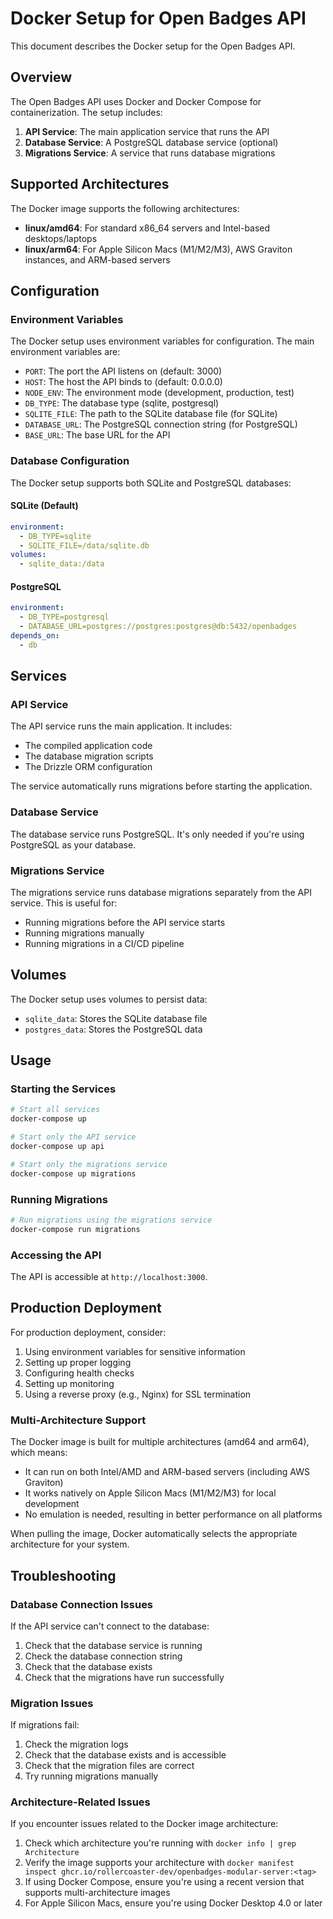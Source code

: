 # Docker Setup for Open Badges API

This document describes the Docker setup for the Open Badges API.

## Overview

The Open Badges API uses Docker and Docker Compose for containerization. The setup includes:

1. **API Service**: The main application service that runs the API
2. **Database Service**: A PostgreSQL database service (optional)
3. **Migrations Service**: A service that runs database migrations

## Supported Architectures

The Docker image supports the following architectures:

- **linux/amd64**: For standard x86_64 servers and Intel-based desktops/laptops
- **linux/arm64**: For Apple Silicon Macs (M1/M2/M3), AWS Graviton instances, and ARM-based servers

## Configuration

### Environment Variables

The Docker setup uses environment variables for configuration. The main environment variables are:

- `PORT`: The port the API listens on (default: 3000)
- `HOST`: The host the API binds to (default: 0.0.0.0)
- `NODE_ENV`: The environment mode (development, production, test)
- `DB_TYPE`: The database type (sqlite, postgresql)
- `SQLITE_FILE`: The path to the SQLite database file (for SQLite)
- `DATABASE_URL`: The PostgreSQL connection string (for PostgreSQL)
- `BASE_URL`: The base URL for the API

### Database Configuration

The Docker setup supports both SQLite and PostgreSQL databases:

#### SQLite (Default)

```yaml
environment:
  - DB_TYPE=sqlite
  - SQLITE_FILE=/data/sqlite.db
volumes:
  - sqlite_data:/data
```

#### PostgreSQL

```yaml
environment:
  - DB_TYPE=postgresql
  - DATABASE_URL=postgres://postgres:postgres@db:5432/openbadges
depends_on:
  - db
```

## Services

### API Service

The API service runs the main application. It includes:

- The compiled application code
- The database migration scripts
- The Drizzle ORM configuration

The service automatically runs migrations before starting the application.

### Database Service

The database service runs PostgreSQL. It's only needed if you're using PostgreSQL as your database.

### Migrations Service

The migrations service runs database migrations separately from the API service. This is useful for:

- Running migrations before the API service starts
- Running migrations manually
- Running migrations in a CI/CD pipeline

## Volumes

The Docker setup uses volumes to persist data:

- `sqlite_data`: Stores the SQLite database file
- `postgres_data`: Stores the PostgreSQL data

## Usage

### Starting the Services

```bash
# Start all services
docker-compose up

# Start only the API service
docker-compose up api

# Start only the migrations service
docker-compose up migrations
```

### Running Migrations

```bash
# Run migrations using the migrations service
docker-compose run migrations
```

### Accessing the API

The API is accessible at `http://localhost:3000`.

## Production Deployment

For production deployment, consider:

1. Using environment variables for sensitive information
2. Setting up proper logging
3. Configuring health checks
4. Setting up monitoring
5. Using a reverse proxy (e.g., Nginx) for SSL termination

### Multi-Architecture Support

The Docker image is built for multiple architectures (amd64 and arm64), which means:

- It can run on both Intel/AMD and ARM-based servers (including AWS Graviton)
- It works natively on Apple Silicon Macs (M1/M2/M3) for local development
- No emulation is needed, resulting in better performance on all platforms

When pulling the image, Docker automatically selects the appropriate architecture for your system.

## Troubleshooting

### Database Connection Issues

If the API service can't connect to the database:

1. Check that the database service is running
2. Check the database connection string
3. Check that the database exists
4. Check that the migrations have run successfully

### Migration Issues

If migrations fail:

1. Check the migration logs
2. Check that the database exists and is accessible
3. Check that the migration files are correct
4. Try running migrations manually

### Architecture-Related Issues

If you encounter issues related to the Docker image architecture:

1. Check which architecture you're running with `docker info | grep Architecture`
2. Verify the image supports your architecture with `docker manifest inspect ghcr.io/rollercoaster-dev/openbadges-modular-server:<tag>`
3. If using Docker Compose, ensure you're using a recent version that supports multi-architecture images
4. For Apple Silicon Macs, ensure you're using Docker Desktop 4.0 or later
